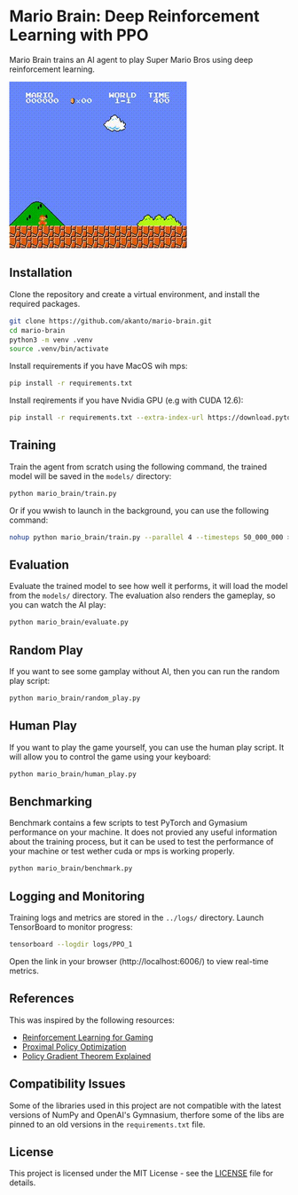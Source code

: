 # Mario Brain: Deep Reinforcement Learning with PPO

Mario Brain trains an AI agent to play Super Mario Bros using deep reinforcement learning.

![Mario Gameplay](./videos/mario_gameplay.gif)

## Installation

Clone the repository and create a virtual environment, and install the required packages.

```bash
git clone https://github.com/akanto/mario-brain.git
cd mario-brain
python3 -m venv .venv
source .venv/bin/activate
```

Install requirements if you have MacOS wih mps:

```bash
pip install -r requirements.txt
```

Install reqirements if you have Nvidia GPU (e.g with CUDA 12.6):

```bash
pip install -r requirements.txt --extra-index-url https://download.pytorch.org/whl/cu126
```

## Training

Train the agent from scratch using the following command, the trained model will be saved in the `models/` directory:

```bash
python mario_brain/train.py
```

Or if you wwish to launch in the background, you can use the following command:

```bash
nohup python mario_brain/train.py --parallel 4 --timesteps 50_000_000 > train.log 2>&1 &
```

## Evaluation

Evaluate the trained model to see how well it performs, it will load the model from the `models/` directory. The evaluation also renders the gameplay, so you can watch the AI play:

```bash
python mario_brain/evaluate.py
```

## Random Play

If you want to see some gamplay without AI, then you can run the random play script:

```bash
python mario_brain/random_play.py
```

## Human Play

If you want to play the game yourself, you can use the human play script. It will allow you to control the game using your keyboard:

```bash
python mario_brain/human_play.py
```

## Benchmarking

Benchmark contains a few scripts to test PyTorch and Gymasium performance on your machine. It does not provied any useful information about the training process, but it can be used to test the performance of your machine or test wether cuda or mps is working properly.

```bash
python mario_brain/benchmark.py
```

## Logging and Monitoring

Training logs and metrics are stored in the `../logs/` directory. Launch TensorBoard to monitor progress:

```bash
tensorboard --logdir logs/PPO_1
```

Open the link in your browser (http://localhost:6006/) to view real-time metrics.

## References

This was inspired by the following resources:

- [Reinforcement Learning for Gaming](https://youtu.be/dWmJ5CXSKdw)
- [Proximal Policy Optimization](https://youtu.be/5P7I-xPq8u8)
- [Policy Gradient Theorem Explained](https://youtu.be/cQfOQcpYRzE)

## Compatibility Issues

Some of the libraries used in this project are not compatible with the latest versions of NumPy and OpenAI's Gymnasium, therfore some of the libs are pinned to an old versions in the `requirements.txt` file.

## License

This project is licensed under the MIT License - see the [LICENSE](LICENSE) file for details.
